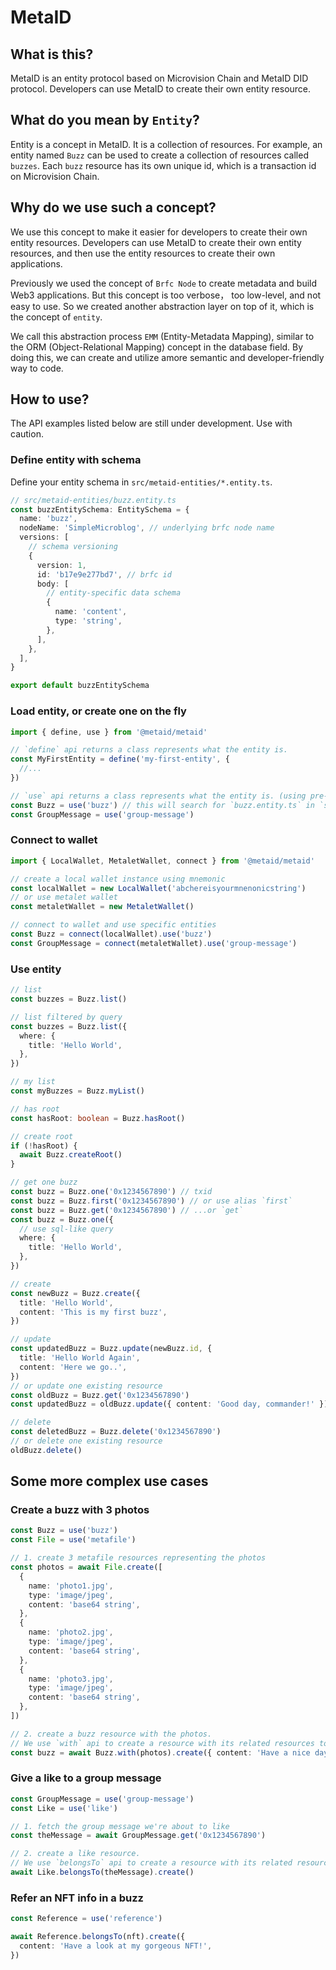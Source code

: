 # MetaID

## What is this?

MetaID is an entity protocol based on Microvision Chain and MetaID DID protocol. Developers can use MetaID to create their own entity resource.

## What do you mean by `Entity`?

Entity is a concept in MetaID. It is a collection of resources. For example, an entity named `Buzz` can be used to create a collection of resources called `buzzes`. Each `buzz` resource has its own unique id, which is a transaction id on Microvision Chain.

## Why do we use such a concept?

We use this concept to make it easier for developers to create their own entity resources. Developers can use MetaID to create their own entity resources, and then use the entity resources to create their own applications.

Previously we used the concept of `Brfc Node` to create metadata and build Web3 applications. But this concept is too verbose， too low-level, and not easy to use. So we created another abstraction layer on top of it, which is the concept of `entity`.

We call this abstraction process `EMM` (Entity-Metadata Mapping), similar to the ORM (Object-Relational Mapping) concept in the database field. By doing this, we can create and utilize amore semantic and developer-friendly way to code.

## How to use?

The API examples listed below are still under development. Use with caution.

### Define entity with schema

Define your entity schema in `src/metaid-entities/*.entity.ts`.

```ts
// src/metaid-entities/buzz.entity.ts
const buzzEntitySchema: EntitySchema = {
  name: 'buzz',
  nodeName: 'SimpleMicroblog', // underlying brfc node name
  versions: [
    // schema versioning
    {
      version: 1,
      id: 'b17e9e277bd7', // brfc id
      body: [
        // entity-specific data schema
        {
          name: 'content',
          type: 'string',
        },
      ],
    },
  ],
}

export default buzzEntitySchema
```

### Load entity, or create one on the fly

```ts
import { define, use } from '@metaid/metaid'

// `define` api returns a class represents what the entity is.
const MyFirstEntity = define('my-first-entity', {
  //...
})

// `use` api returns a class represents what the entity is. (using pre-defined entity)
const Buzz = use('buzz') // this will search for `buzz.entity.ts` in `src/metaid-entities` folder and use its schema.
const GroupMessage = use('group-message')
```

### Connect to wallet

```ts
import { LocalWallet, MetaletWallet, connect } from '@metaid/metaid'

// create a local wallet instance using mnemonic
const localWallet = new LocalWallet('abchereisyourmnenonicstring')
// or use metalet wallet
const metaletWallet = new MetaletWallet()

// connect to wallet and use specific entities
const Buzz = connect(localWallet).use('buzz')
const GroupMessage = connect(metaletWallet).use('group-message')
```

### Use entity

```ts
// list
const buzzes = Buzz.list()

// list filtered by query
const buzzes = Buzz.list({
  where: {
    title: 'Hello World',
  },
})

// my list
const myBuzzes = Buzz.myList()

// has root
const hasRoot: boolean = Buzz.hasRoot()

// create root
if (!hasRoot) {
  await Buzz.createRoot()
}

// get one buzz
const buzz = Buzz.one('0x1234567890') // txid
const buzz = Buzz.first('0x1234567890') // or use alias `first`
const buzz = Buzz.get('0x1234567890') // ...or `get`
const buzz = Buzz.one({
  // use sql-like query
  where: {
    title: 'Hello World',
  },
})

// create
const newBuzz = Buzz.create({
  title: 'Hello World',
  content: 'This is my first buzz',
})

// update
const updatedBuzz = Buzz.update(newBuzz.id, {
  title: 'Hello World Again',
  content: 'Here we go..',
})
// or update one existing resource
const oldBuzz = Buzz.get('0x1234567890')
const updatedBuzz = oldBuzz.update({ content: 'Good day, commander!' })

// delete
const deletedBuzz = Buzz.delete('0x1234567890')
// or delete one existing resource
oldBuzz.delete()
```

## Some more complex use cases

### Create a buzz with 3 photos

```ts
const Buzz = use('buzz')
const File = use('metafile')

// 1. create 3 metafile resources representing the photos
const photos = await File.create([
  {
    name: 'photo1.jpg',
    type: 'image/jpeg',
    content: 'base64 string',
  },
  {
    name: 'photo2.jpg',
    type: 'image/jpeg',
    content: 'base64 string',
  },
  {
    name: 'photo3.jpg',
    type: 'image/jpeg',
    content: 'base64 string',
  },
])

// 2. create a buzz resource with the photos.
// We use `with` api to create a resource with its related resources to represent a 1-to-many relationship.
const buzz = await Buzz.with(photos).create({ content: 'Have a nice day!' })
```

### Give a like to a group message

```ts
const GroupMessage = use('group-message')
const Like = use('like')

// 1. fetch the group message we're about to like
const theMessage = await GroupMessage.get('0x1234567890')

// 2. create a like resource.
// We use `belongsTo` api to create a resource with its related resource to represent a 1-to-1 relationship.
await Like.belongsTo(theMessage).create()
```

### Refer an NFT info in a buzz

```ts
const Reference = use('reference')

await Reference.belongsTo(nft).create({
  content: 'Have a look at my gorgeous NFT!',
})
```
